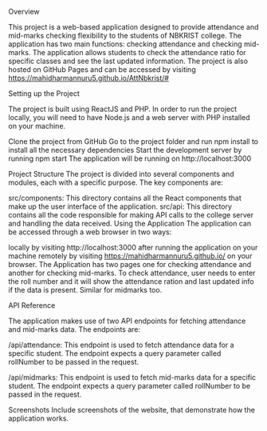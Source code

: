 
Overview


This project is a web-based application designed to provide attendance and mid-marks checking flexibility to the students of NBKRIST college. The application has two main functions: checking attendance and checking mid-marks. The application allows students to check the attendance ratio for specific classes and see the last updated information. The project is also hosted on GitHub Pages and can be accessed by visiting 
https://mahidharmannuru5.github.io/AttNbkrist/#

Setting up the Project


The project is built using ReactJS and PHP. In order to run the project locally, you will need to have Node.js and a web server with PHP installed on your machine.

Clone the project from GitHub
Go to the project folder and run npm install to install all the necessary dependencies
Start the development server by running npm start
The application will be running on http://localhost:3000



Project Structure
The project is divided into several components and modules, each with a specific purpose. The key components are:

src/components: This directory contains all the React components that make up the user interface of the application.
src/api: This directory contains all the code responsible for making API calls to the college server and handling the data received.
Using the Application
The application can be accessed through a web browser in two ways:

locally by visiting http://localhost:3000 after running the application on your machine
remotely by visiting https://mahidharmannuru5.github.io/<repository> on your browser.
The Application has two pages one for checking attendance and another for checking mid-marks. To check attendance, user needs to enter the roll number and it will show the attendance ration and last updated info if the data is present.
Similar for midmarks too.




API Reference
  
The application makes use of two API endpoints for fetching attendance and mid-marks data. The endpoints are:

/api/attendance: This endpoint is used to fetch attendance data for a specific student. The endpoint expects a query parameter called rollNumber to be passed in the request.

/api/midmarks: This endpoint is used to fetch mid-marks data for a specific student. The endpoint expects a query parameter called rollNumber to be passed in the request.




Screenshots
Include screenshots of the website, that demonstrate how the application works.
